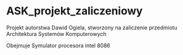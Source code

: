 # ASK_projekt_zaliczeniowy
Projekt autorstwa Dawid Ogiela, stworzony na zaliczenie przedmiotu Architektura Systemów Komputerowych

Obejmuje Symulator procesora intel 8086 

